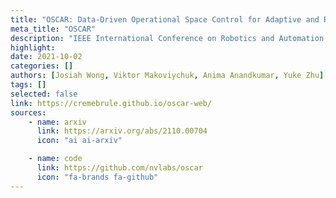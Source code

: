 ```yaml
---
title: "OSCAR: Data-Driven Operational Space Control for Adaptive and Robust Robot Manipulation"
meta_title: "OSCAR"
description: "IEEE International Conference on Robotics and Automation (ICRA), May 2022"
highlight: 
date: 2021-10-02
categories: []
authors: [Josiah Wong, Viktor Makoviychuk, Anima Anandkumar, Yuke Zhu]
tags: []
selected: false
link: https://cremebrule.github.io/oscar-web/
sources:
    - name: arxiv
      link: https://arxiv.org/abs/2110.00704
      icon: "ai ai-arxiv"

    - name: code
      link: https://github.com/nvlabs/oscar
      icon: "fa-brands fa-github"
---
```

